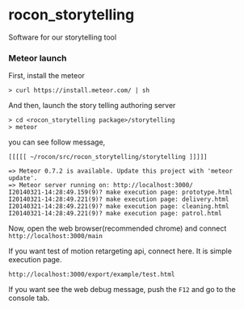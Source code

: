 rocon_storytelling
==================

Software for our storytelling tool

### Meteor launch

First, install the meteor

```
> curl https://install.meteor.com/ | sh

```

And then, launch the story telling authoring server

```
> cd <rocon_storytelling package>/storytelling
> meteor
```
you can see follow message,


```
[[[[[ ~/rocon/src/rocon_storytelling/storytelling ]]]]]

=> Meteor 0.7.2 is available. Update this project with 'meteor update'.
=> Meteor server running on: http://localhost:3000/
I20140321-14:28:49.159(9)? make execution page: prototype.html
I20140321-14:28:49.221(9)? make execution page: delivery.html
I20140321-14:28:49.221(9)? make execution page: cleaning.html
I20140321-14:28:49.221(9)? make execution page: patrol.html
```
Now, open the web browser(recommended chrome) and connect ``` http://localhost:3000/main ```

If you want test of motion retargeting api, connect here. It is simple execution page.
```
http://localhost:3000/export/example/test.html
```

If you want see the web debug message, push the ```F12``` and go to the console tab.
